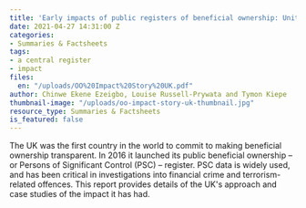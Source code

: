 ```yaml
---
title: 'Early impacts of public registers of beneficial ownership: United Kingdom'
date: 2021-04-27 14:31:00 Z
categories:
- Summaries & Factsheets
tags:
- a central register
- impact
files:
  en: "/uploads/OO%20Impact%20Story%20UK.pdf"
author: Chinwe Ekene Ezeigbo, Louise Russell-Prywata and Tymon Kiepe
thumbnail-image: "/uploads/oo-impact-story-uk-thumbnail.jpg"
resource_type: Summaries & Factsheets
is_featured: false
---
```


The UK was the first country in the world to commit to making beneficial ownership transparent. In 2016 it launched its public beneficial ownership – or Persons of Significant Control (PSC) – register. PSC data is widely used, and has been critical in investigations into financial crime and terrorism-related offences. This report provides details of the UK's approach and case studies of the impact it has had.